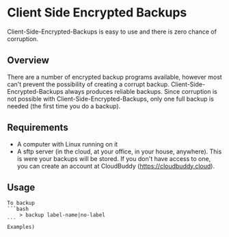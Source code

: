 # Client Side Encrypted Backups

Client-Side-Encrypted-Backups is easy to use and there is zero chance of corruption.

## Overview

There are a number of encrypted backup programs available, however most can't prevent the possibility of creating a corrupt backup.  Client-Side-Encrypted-Backups always produces reliable backups.  Since corruption is not possible with Client-Side-Encrypted-Backups, only one full backup is needed (the first time you do a backup).

## Requirements

- A computer with Linux running on it
- A sftp server (in the cloud, at your office, in your house, anywhere).  This is were your backups will be stored.  If you don't have access to one, you can create an account at CloudBuddy (https://cloudbuddy.cloud).

## Usage
	To backup
	```bash
		> backup label-name|no-label
	```
	Examples)
